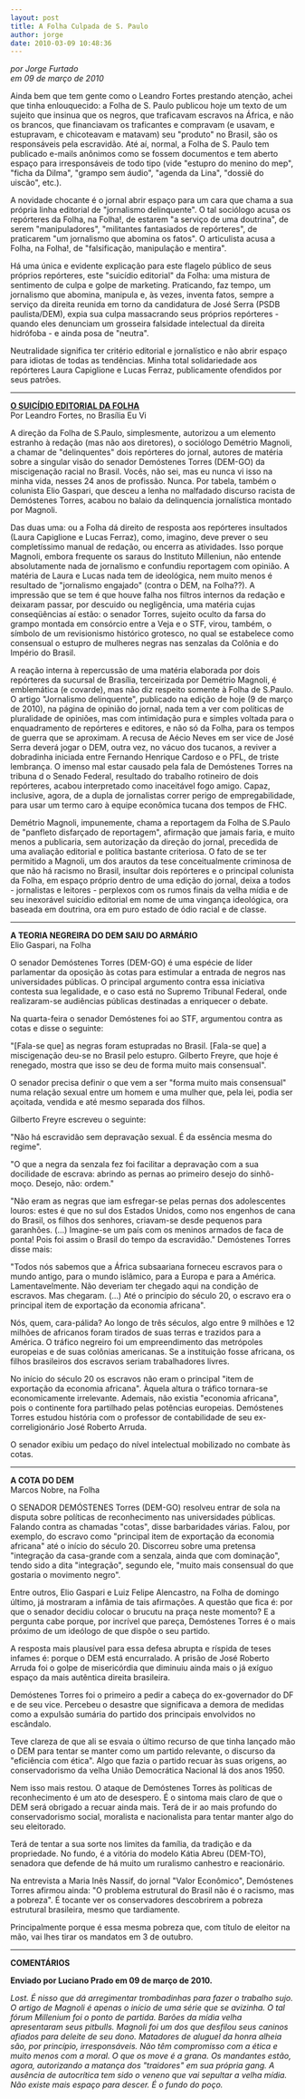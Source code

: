 ```yaml
---
layout: post
title: A Folha Culpada de S. Paulo
author: jorge
date: 2010-03-09 10:48:36
---
```

*por Jorge Furtado*\
*em 09 de março de 2010*

Ainda bem que tem gente como o Leandro Fortes prestando atenção, achei que tinha enlouquecido: a Folha de S. Paulo publicou hoje um texto de um sujeito que insinua que os negros, que traficavam escravos na África, e não os brancos, que financiavam os traficantes e compravam (e usavam, e estupravam, e chicoteavam e matavam) seu "produto" no Brasil, são os responsáveis pela escravidão. Até aí, normal, a Folha de S. Paulo tem publicado e-mails anônimos como se fossem documentos e tem aberto espaço para irresponsáveis de todo tipo (vide "estupro do menino do mep", "ficha da Dilma", "grampo sem áudio", "agenda da Lina", "dossiê do uiscão", etc.).

A novidade chocante é o jornal abrir espaço para um cara que chama a sua própria linha editorial de "jornalismo delinquente". O tal sociólogo acusa os repórteres da Folha, na Folha!, de estarem "a serviço de uma doutrina", de serem "manipuladores", "militantes fantasiados de repórteres", de praticarem "um jornalismo que abomina os fatos".  O articulista acusa a Folha, na Folha!, de "falsificação, manipulação e mentira".

Há uma única e evidente explicação para este flagelo público de seus próprios repórteres, este "suicídio editorial" da Folha: uma mistura de sentimento de culpa e golpe de marketing. Praticando, faz tempo, um jornalismo que abomina, manipula e, às vezes, inventa fatos, sempre a serviço da direita reunida em torno da candidatura de José Serra (PSDB paulista/DEM), expia sua culpa massacrando seus próprios repórteres -quando eles denunciam um grosseira falsidade intelectual da direita hidrófoba - e ainda posa de "neutra".

Neutralidade significa ter critério editorial e jornalístico e não abrir espaço para idiotas de todas as tendências. Minha total solidariedade aos repórteres Laura Capiglione e Lucas Ferraz, publicamente ofendidos por seus patrões.


- - -

**[O SUICÍDIO EDITORIAL DA FOLHA](http://brasiliaeuvi.wordpress.com/)**\
Por Leandro Fortes, no Brasília Eu Vi

A direção da Folha de S.Paulo, simplesmente, autorizou a um elemento estranho à redação (mas não aos diretores), o sociólogo Demétrio Magnoli, a chamar de "delinquentes" dois repórteres do jornal, autores de matéria sobre a singular visão do senador Demóstenes Torres (DEM-GO) da miscigenação racial no Brasil. Vocês, não sei, mas eu nunca vi isso na minha vida, nesses 24 anos de profissão. Nunca. Por tabela, também o colunista Elio Gaspari, que desceu a lenha no malfadado discurso racista de Demóstenes Torres, acabou no balaio da delinquencia jornalística montado por Magnoli.

Das duas uma: ou a Folha dá direito de resposta aos repórteres insultados (Laura Capiglione e Lucas Ferraz), como, imagino, deve prever o seu completíssimo manual de redação, ou encerra as atividades. Isso porque Magnoli, embora frequente os saraus do Instituto Milleniun, não entende absolutamente nada de jornalismo e confundiu reportagem com opinião. A matéria de Laura e Lucas nada tem de ideológica, nem muito menos é resultado de "jornalismo engajado" (contra o DEM, na Folha??). A impressão que se tem é que houve falha nos filtros internos da redação e deixaram passar, por descuido ou negligência, uma matéria cujas conseqüências aí estão: o senador Torres, sujeito oculto da farsa do grampo montada em consórcio entre a Veja e o STF, virou, também, o símbolo de um revisionismo histórico grotesco, no qual se estabelece como consensual o estupro de mulheres negras nas senzalas da Colônia e do Império do Brasil.

A reação interna à repercussão de uma matéria elaborada por dois repórteres da sucursal de Brasília, terceirizada por Demétrio Magnoli, é emblemática (e covarde), mas não diz respeito somente à Folha de S.Paulo. O artigo "Jornalismo delinquente", publicado na edição de hoje (9 de março de 2010), na página de opinião do jornal, nada tem a ver com políticas de pluralidade de opiniões, mas com intimidação pura e simples voltada para o enquadramento de repórteres e editores, e não só da Folha, para os tempos de guerra que se aproximam. A recusa de Aécio Neves em ser vice de José Serra deverá jogar o DEM, outra vez, no vácuo dos tucanos, a reviver a dobradinha iniciada entre Fernando Henrique Cardoso e o PFL, de triste lembrança. O imenso mal estar causado pela fala de Demóstenes Torres na tribuna d o Senado Federal, resultado do trabalho rotineiro de dois repórteres, acabou interpretado como inaceitável fogo amigo. Capaz, inclusive, agora, de a dupla de jornalistas correr perigo de empregabilidade, para usar um termo caro à equipe econômica tucana dos tempos de FHC.

Demétrio Magnoli, impunemente, chama a reportagem da Folha de S.Paulo de "panfleto disfarçado de reportagem", afirmação que jamais faria, e muito menos a publicaria, sem autorização da direção do jornal, precedida de uma avaliação editorial e política bastante criteriosa. O fato de se ter permitido a Magnoli, um dos arautos da tese conceitualmente criminosa de que não há racismo no Brasil, insultar dois repórteres e o principal colunista da Folha, em espaço próprio dentro de uma edição do jornal, deixa a todos - jornalistas e leitores - perplexos com os rumos finais da velha mídia e de seu inexorável suicídio editorial em nome de uma vingança ideológica, ora baseada em doutrina, ora em puro estado de ódio racial e de classe.

- - -

**A TEORIA NEGREIRA DO DEM SAIU DO ARMÁRIO**\
Elio Gaspari, na Folha

O senador Demóstenes Torres (DEM-GO) é uma espécie de líder parlamentar da oposição às cotas para estimular a entrada de negros nas universidades públicas. O principal argumento contra essa iniciativa contesta sua legalidade, e o caso está no Supremo Tribunal Federal, onde realizaram-se audiências públicas destinadas a enriquecer o debate.

Na quarta-feira o senador Demóstenes foi ao STF, argumentou contra as cotas e disse o seguinte:

"\[Fala-se que] as negras foram estupradas no Brasil. \[Fala-se que] a miscigenação deu-se no Brasil pelo estupro. Gilberto Freyre, que hoje é renegado, mostra que isso se deu de forma muito mais consensual".

O senador precisa definir o que vem a ser "forma muito mais consensual" numa relação sexual entre um homem e uma mulher que, pela lei, podia ser açoitada, vendida e até mesmo separada dos filhos.

Gilberto Freyre escreveu o seguinte:

"Não há escravidão sem depravação sexual. É da essência mesma do regime".

"O que a negra da senzala fez foi facilitar a depravação com a sua docilidade de escrava: abrindo as pernas ao primeiro desejo do sinhô-moço. Desejo, não: ordem."

"Não eram as negras que iam esfregar-se pelas pernas dos adolescentes louros: estes é que no sul dos Estados Unidos, como nos engenhos de cana do Brasil, os filhos dos senhores, criavam-se desde pequenos para garanhões. (...) Imagine-se um país com os meninos armados de faca de ponta! Pois foi assim o Brasil do tempo da escravidão."
Demóstenes Torres disse mais:

"Todos nós sabemos que a África subsaariana forneceu escravos para o mundo antigo, para o mundo islâmico, para a Europa e para a América. Lamentavelmente. Não deveriam ter chegado aqui na condição de escravos. Mas chegaram. (...) Até o princípio do século 20, o escravo era o principal item de exportação da economia africana".

Nós, quem, cara-pálida? Ao longo de três séculos, algo entre 9 milhões e 12 milhões de africanos foram tirados de suas terras e trazidos para a América. O tráfico negreiro foi um empreendimento das metrópoles europeias e de suas colônias americanas. Se a instituição fosse africana, os filhos brasileiros dos escravos seriam trabalhadores livres.

No início do século 20 os escravos não eram o principal "item de exportação da economia africana". Àquela altura o tráfico tornara-se economicamente irrelevante. Ademais, não existia "economia africana", pois o continente fora partilhado pelas potências europeias. Demóstenes Torres estudou história com o professor de contabilidade de seu ex-correligionário José Roberto Arruda.

O senador exibiu um pedaço do nível intelectual mobilizado no combate às cotas.

- - -

**A COTA DO DEM**\
Marcos Nobre, na Folha

O SENADOR DEMÓSTENES Torres (DEM-GO) resolveu entrar de sola na disputa sobre políticas de reconhecimento nas universidades públicas. Falando contra as chamadas "cotas", disse barbaridades várias. Falou, por exemplo, do escravo como "principal item de exportação da economia africana" até o início do século 20. Discorreu sobre uma pretensa "integração da casa-grande com a senzala, ainda que com dominação", tendo sido a dita "integração", segundo ele, "muito mais consensual do que gostaria o movimento negro".

Entre outros, Elio Gaspari e Luiz Felipe Alencastro, na Folha de domingo último, já mostraram a infâmia de tais afirmações. A questão que fica é: por que o senador decidiu colocar o brucutu na praça neste momento? E a pergunta cabe porque, por incrível que pareça, Demóstenes Torres é o mais próximo de um ideólogo de que dispõe o seu partido.

A resposta mais plausível para essa defesa abrupta e ríspida de teses infames é: porque o DEM está encurralado. A prisão de José Roberto Arruda foi o golpe de misericórdia que diminuiu ainda mais o já exíguo espaço da mais autêntica direita brasileira.

Demóstenes Torres foi o primeiro a pedir a cabeça do ex-governador do DF e de seu vice. Percebeu o desastre que significava a demora de medidas como a expulsão sumária do partido dos principais envolvidos no escândalo.

Teve clareza de que ali se esvaia o último recurso de que tinha lançado mão o DEM para tentar se manter como um partido relevante, o discurso da "eficiência com ética". Algo que fazia o partido recuar às suas origens, ao conservadorismo da velha União Democrática Nacional lá dos anos 1950.

Nem isso mais restou. O ataque de Demóstenes Torres às políticas de reconhecimento é um ato de desespero. É o sintoma mais claro de que o DEM será obrigado a recuar ainda mais. Terá de ir ao mais profundo do conservadorismo social, moralista e nacionalista para tentar manter algo do seu eleitorado.

Terá de tentar a sua sorte nos limites da família, da tradição e da propriedade. No fundo, é a vitória do modelo Kátia Abreu (DEM-TO), senadora que defende de há muito um ruralismo canhestro e reacionário.

Na entrevista a Maria Inês Nassif, do jornal "Valor Econômico", Demóstenes Torres afirmou ainda: "O problema estrutural do Brasil não é o racismo, mas a pobreza". É tocante ver os conservadores descobrirem a pobreza estrutural brasileira, mesmo que tardiamente.

Principalmente porque é essa mesma pobreza que, com título de eleitor na mão, vai lhes tirar os mandatos em 3 de outubro.

- - -

**COMENTÁRIOS**

**Enviado por Luciano Prado em 09 de março de 2010.**

*Lost. É nisso que dá arregimentar trombadinhas para fazer o trabalho sujo. O artigo de Magnoli é apenas o início de uma série que se avizinha. O tal fórum Millenium foi o ponto de partida. Barões da mídia velha apresentaram seus pitbulls. Magnoli foi um dos que desfilou seus caninos afiados para deleite de seu dono. Matadores de aluguel da honra alheia são, por princípio, irresponsáveis. Não têm compromisso com a ética e muito menos com a moral. O que os move é a grana. Os mandantes estão, agora, autorizando a matança dos "traidores" em sua própria gang. A ausência de autocrítica tem sido o veneno que vai sepultar a velha mídia. Não existe mais espaço para descer. É o fundo do poço.*